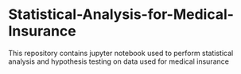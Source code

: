 # Statistical-Analysis-for-Medical-Insurance
This repository contains jupyter notebook used to perform statistical analysis and hypothesis testing on data used for medical insurance
